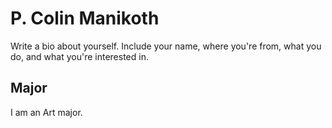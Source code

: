 # P. Colin Manikoth

Write a bio about yourself. Include your name, where you're from, what you do, and what you're interested in.

## Major
I am an Art major.